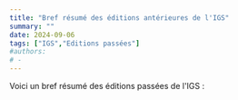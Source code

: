 ```yaml
---
title: "Bref résumé des éditions antérieures de l'IGS"
summary: ""
date: 2024-09-06
tags: ["IGS","Editions passées"]
#authors: 
# -
---
```


Voici un bref résumé des éditions passées de l'IGS : 